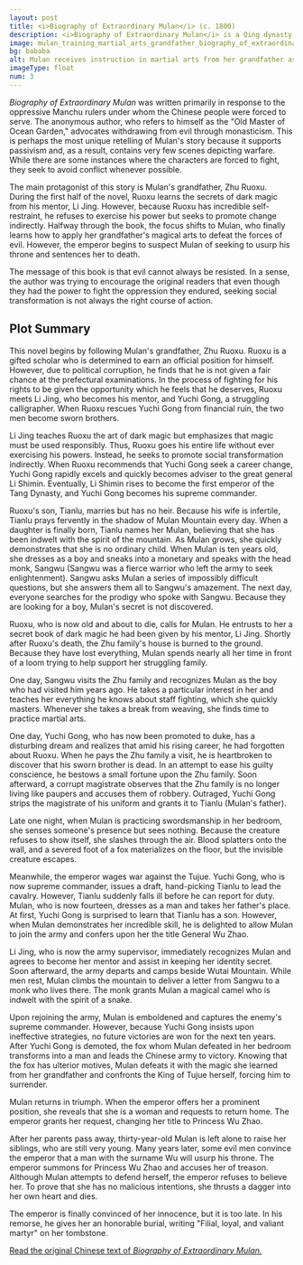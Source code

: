 ```yaml
---
layout: post
title: <i>Biography of Extraordinary Mulan</i> (c. 1800)
description: <i>Biography of Extraordinary Mulan</i> is a Qing dynasty novel that tells the story of how Mulan’s grandfather passed down the wisdom Mulan needed to become skilled in martial arts.
image: mulan_training_martial_arts_grandfather_biography_of_extraordinary_mulan.png
bg: bababa
alt: Mulan receives instruction in martial arts from her grandfather as her grandmother looks on. Included as an illustration in a late woodblock reprinting of Biography of Extraordinary Mulan (Public domain).
imageType: float
num: 3
---
```


*Biography of Extraordinary Mulan* was written primarily in response to the oppressive Manchu rulers under whom the Chinese people were forced to serve. The anonymous author, who refers to himself as the "Old Master of Ocean Garden," advocates withdrawing from evil through monasticism. This is perhaps the most unique retelling of Mulan's story because it supports passivism and, as a result, contains very few scenes depicting warfare. While there are some instances where the characters are forced to fight, they seek to avoid conflict whenever possible.

The main protagonist of this story is Mulan's grandfather, Zhu Ruoxu. During the first half of the novel, Ruoxu learns the secrets of dark magic from his mentor, Li Jing. However, because Ruoxu has incredible self-restraint, he refuses to exercise his power but seeks to promote change indirectly. Halfway through the book, the focus shifts to Mulan, who finally learns how to apply her grandfather's magical arts to defeat the forces of evil. However, the emperor begins to suspect Mulan of seeking to usurp his throne and sentences her to death.

The message of this book is that evil cannot always be resisted. In a sense, the author was trying to encourage the original readers that even though they had the power to fight the oppression they endured, seeking social transformation is not always the right course of action.

<h2>Plot Summary</h2>

This novel begins by following Mulan's grandfather, Zhu Ruoxu. Ruoxu is a gifted scholar who is determined to earn an official position for himself. However, due to political corruption, he finds that he is not given a fair chance at the prefectural examinations. In the process of fighting for his rights to be given the opportunity which he feels that he deserves, Ruoxu meets Li Jing, who becomes his mentor, and Yuchi Gong, a struggling calligrapher. When Ruoxu rescues Yuchi Gong from financial ruin, the two men become sworn brothers.

Li Jing teaches Ruoxu the art of dark magic but emphasizes that magic must be used responsibly. Thus, Ruoxu goes his entire life without ever exercising his powers. Instead, he seeks to promote social transformation indirectly. When Ruoxu recommends that Yuchi Gong seek a career change, Yuchi Gong rapidly excels and quickly becomes adviser to the great general Li Shimin. Eventually, Li Shimin rises to become the first emperor of the Tang Dynasty, and Yuchi Gong becomes his supreme commander.

Ruoxu's son, Tianlu, marries but has no heir. Because his wife is infertile, Tianlu prays fervently in the shadow of Mulan Mountain every day. When a daughter is finally born, Tianlu names her Mulan, believing that she has been indwelt with the spirit of the mountain. As Mulan grows, she quickly demonstrates that she is no ordinary child. When Mulan is ten years old, she dresses as a boy and sneaks into a monetary and speaks with the head monk, Sangwu (Sangwu was a fierce warrior who left the army to seek enlightenment). Sangwu asks Mulan a series of impossibly difficult questions, but she answers them all to Sangwu's amazement. The next day, everyone searches for the prodigy who spoke with Sangwu. Because they are looking for a boy, Mulan's secret is not discovered.

Ruoxu, who is now old and about to die, calls for Mulan. He entrusts to her a secret book of dark magic he had been given by his mentor, Li Jing. Shortly after Ruoxu's death, the Zhu family's house is burned to the ground. Because they have lost everything, Mulan spends nearly all her time in front of a loom trying to help support her struggling family.

One day, Sangwu visits the Zhu family and recognizes Mulan as the boy who had visited him years ago. He takes a particular interest in her and teaches her everything he knows about staff fighting, which she quickly masters. Whenever she takes a break from weaving, she finds time to practice martial arts.

One day, Yuchi Gong, who has now been promoted to duke, has a disturbing dream and realizes that amid his rising career, he had forgotten about Ruoxu. When he pays the Zhu family a visit, he is heartbroken to discover that his sworn brother is dead. In an attempt to ease his guilty conscience, he bestows a small fortune upon the Zhu family. Soon afterward, a corrupt magistrate observes that the Zhu family is no longer living like paupers and accuses them of robbery. Outraged, Yuchi Gong strips the magistrate of his uniform and grants it to Tianlu (Mulan's father).

Late one night, when Mulan is practicing swordsmanship in her bedroom, she senses someone's presence but sees nothing. Because the creature refuses to show itself, she slashes through the air. Blood splatters onto the wall, and a severed foot of a fox materializes on the floor, but the invisible creature escapes.

Meanwhile, the emperor wages war against the Tujue. Yuchi Gong, who is now supreme commander, issues a draft, hand-picking Tianlu to lead the cavalry. However, Tianlu suddenly falls ill before he can report for duty. Mulan, who is now fourteen, dresses as a man and takes her father's place. At first, Yuchi Gong is surprised to learn that Tianlu has a son. However, when Mulan demonstrates her incredible skill, he is delighted to allow Mulan to join the army and confers upon her the title General Wu Zhao.

Li Jing, who is now the army supervisor, immediately recognizes Mulan and agrees to become her mentor and assist in keeping her identity secret. Soon afterward, the army departs and camps beside Wutai Mountain. While men rest, Mulan climbs the mountain to deliver a letter from Sangwu to a monk who lives there. The monk grants Mulan a magical camel who is indwelt with the spirit of a snake.

Upon rejoining the army, Mulan is emboldened and captures the enemy's supreme commander. However, because Yuchi Gong insists upon ineffective strategies, no future victories are won for the next ten years. After Yuchi Gong is demoted, the fox whom Mulan defeated in her bedroom transforms into a man and leads the Chinese army to victory. Knowing that the fox has ulterior motives, Mulan defeats it with the magic she learned from her grandfather and confronts the King of Tujue herself, forcing him to surrender.

Mulan returns in triumph. When the emperor offers her a prominent position, she reveals that she is a woman and requests to return home. The emperor grants her request, changing her title to Princess Wu Zhao.

After her parents pass away, thirty-year-old Mulan is left alone to raise her siblings, who are still very young. Many years later, some evil men convince the emperor that a man with the surname Wu will usurp his throne. The emperor summons for Princess Wu Zhao and accuses her of treason. Although Mulan attempts to defend herself, the emperor refuses to believe her. To prove that she has no malicious intentions, she thrusts a dagger into her own heart and dies.

The emperor is finally convinced of her innocence, but it is too late. In his remorse, he gives her an honorable burial, writing "Filial, loyal, and valiant martyr" on her tombstone.

<a href="https://zh.wikisource.org/wiki/%E6%9C%A8%E8%98%AD%E5%A5%87%E5%A5%B3%E5%82%B3">Read the original Chinese text of <i>Biography of Extraordinary Mulan.</i></a>
